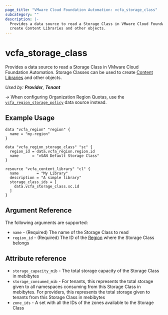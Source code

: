 ```yaml
---
page_title: "VMware Cloud Foundation Automation: vcfa_storage_class"
subcategory: ""
description: |-
  Provides a data source to read a Storage Class in VMware Cloud Foundation Automation. Storage Classes can be used to
  create Content Libraries and other objects.
---
```


# vcfa_storage_class

Provides a data source to read a Storage Class in VMware Cloud Foundation Automation. Storage Classes can be used to
create [Content Libraries](/providers/vmware/vcfa/latest/docs/resources/content_library) and other objects.

_Used by: **Provider**, **Tenant**_

-> When configuring Organization Region Quotas, use the [`vcfa_region_storage_policy`](/providers/vmware/vcfa/latest/docs/data-sources/region_storage_policy)
data source instead.

## Example Usage

```hcl
data "vcfa_region" "region" {
  name = "my-region"
}

data "vcfa_region_storage_class" "sc" {
  region_id = data.vcfa_region.region.id
  name      = "vSAN Default Storage Class"
}

resource "vcfa_content_library" "cl" {
  name        = "My Library"
  description = "A simple library"
  storage_class_ids = [
    data.vcfa_storage_class.sc.id
  ]
}
```

## Argument Reference

The following arguments are supported:

- `name` - (Required) The name of the Storage Class to read
- `region_id` - (Required) The ID of the [Region](/providers/vmware/vcfa/latest/docs/data-sources/region) where the Storage Class belongs

## Attribute reference

- `storage_capacity_mib` - The total storage capacity of the Storage Class in mebibytes
- `storage_consumed_mib` - For tenants, this represents the total storage given to all namespaces consuming from this
  Storage Class in mebibytes. For providers, this represents the total storage given to tenants from this Storage Class
  in mebibytes
- `zone_ids` - A set with all the IDs of the zones available to the Storage Class